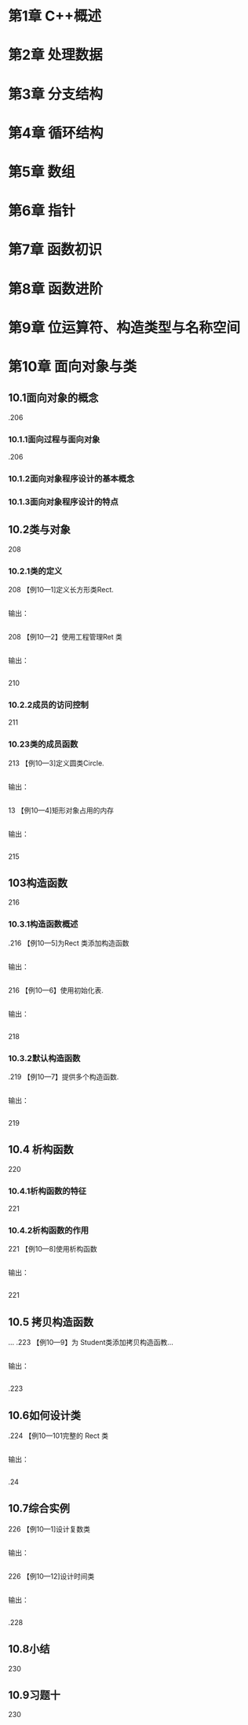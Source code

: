 # 第1章  C++概述

# 第2章 处理数据

# 第3章 分支结构

# 第4章 循环结构

# 第5章 数组

# 第6章 指针

# 第7章 函数初识

# 第8章 函数进阶

# 第9章 位运算符、构造类型与名称空间

# 第10章 面向对象与类

## 10.1面向对象的概念

.206

### 10.1.1面向过程与面向对象

.206

### 10.1.2面向对象程序设计的基本概念

### 10.1.3面向对象程序设计的特点

## 10.2类与对象

208

### 10.2.1类的定义

208
【例10—1]定义长方形类Rect.

```c++

```

输出：

```

```

208
【例10—2】使用工程管理Ret 类

```c++

```

输出：

```

```

210

### 10.2.2成员的访问控制

211

### 10.23类的成员函数

213
【例10—3]定义圆类Circle.

```c++

```

输出：

```

```

13
【例10—4]矩形对象占用的内存

```c++

```

输出：

```

```

215

## 103构造函数

216

### 10.3.1构造函数概述

.216
【例10—5]为Rect 类添加构造函数

```c++

```

输出：

```

```

216
【例10—6】使用初始化表.

```c++

```

输出：

```

```

218

### 10.3.2默认构造函数

.219
【例10—7】提供多个构造函数.

```c++

```

输出：

```

```

219

## 10.4 析构函数

220

### 10.4.1析构函数的特征

221

### 10.4.2析构函数的作用

221
【例10—8]使用析构函数

```c++

```

输出：

```

```

221

## 10.5 拷贝构造函数

…
.223
【例10—9】为 Student类添加拷贝构造函教…

```c++

```

输出：

```

```

.223

## 10.6如何设计类

.224
【例10—101完整的 Rect 类

```c++

```

输出：

```

```

.24

## 10.7综合实例

226
【例10—1]设计复数类

```c++

```

输出：

```

```

226
【例10—12]设计时间类

```c++

```

输出：

```

```

.228

## 10.8小结

230

## 10.9习题十

230











